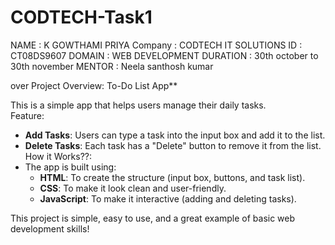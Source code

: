 # CODTECH-Task1
NAME : K GOWTHAMI PRIYA
Company : CODTECH IT SOLUTIONS
ID : CT08DS9607
DOMAIN : WEB DEVELOPMENT
DURATION : 30th october to 30th november
MENTOR : Neela santhosh kumar

over Project Overview: To-Do List App**  

This is a simple app that helps users manage their daily tasks.  
Feature:
- **Add Tasks**: Users can type a task into the input box and add it to the list.  
- **Delete Tasks**: Each task has a "Delete" button to remove it from the list.  
How it Works??:
- The app is built using:  
  - **HTML**: To create the structure (input box, buttons, and task list).  
  - **CSS**: To make it look clean and user-friendly.  
  - **JavaScript**: To make it interactive (adding and deleting tasks).  

This project is simple, easy to use, and a great example of basic web development skills!

